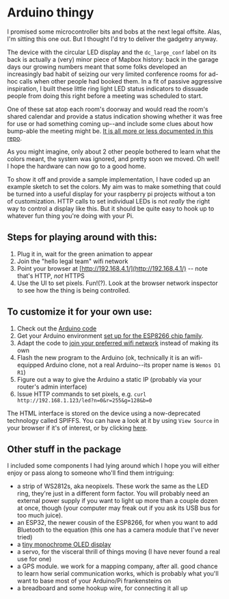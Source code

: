 # Arduino thingy
I promised some microcontroller bits and bobs at the next legal offsite. Alas, I'm sitting this one out. But I thought I'd try to deliver the gadgetry anyway.

The device with the circular LED display and the `dc_large_conf` label on its back is actually a (very) minor piece of Mapbox history: back in the garage days our growing numbers meant that some folks developed an increasingly bad habit of seizing our very limited conference rooms for ad-hoc calls when other people had booked them. In a fit of passive aggressive inspiration, I built these little ring light LED status indicators to dissuade people from doing this right before a meeting was scheduled to start.

One of these sat atop each room's doorway and would read the room's shared calendar and provide a status indication showing whether it was free for use or had something coming up--and include some clues about how bump-able the meeting might be. [It is all more or less documented in this repo](https://github.com/mapbox/conference-room-sign).

As you might imagine, only about 2 other people bothered to learn what the colors meant, the system was ignored, and pretty soon we moved. Oh well! I hope the hardware can now go to a good home.

To show it off and provide a sample implementation, I have coded up an example sketch to set the colors. My aim was to make something that could be turned into a useful display for your raspberry pi projects without a ton of customization. HTTP calls to set individual LEDs is not _really_ the right way to control a display like this. But it should be quite easy to hook up to whatever fun thing you're doing with your Pi.

## Steps for playing around with this:

1. Plug it in, wait for the green animation to appear
2. Join the "hello legal team" wifi network
3. Point your browser at [http://192.168.4.1/](http://192.168.4.1/) -- note that's HTTP, *not* HTTPS
4. Use the UI to set pixels. Fun!(?). Look at the browser network inspector to see how the thing is being controlled.

## To customize it for your own use:

1. Check out the [Arduino code](mapbox_conf_sign.ino.txt)
2. Get your Arduino environment [set up for the ESP8266 chip family](https://arduino-esp8266.readthedocs.io/en/latest/installing.html).
3. Adapt the code to [join your preferred wifi network](https://www.learnrobotics.org/blog/connect-esp8266-wifi/) instead of making its own
4. Flash the new program to the Arduino (ok, technically it is an wifi-equipped Arduino clone, not a real Arduino--its proper name is `Wemos D1 R1`)
5. Figure out a way to give the Arduino a static IP (probably via your router's admin interface)
5. Issue HTTP commands to set pixels, e.g. `curl http://192.168.1.123/led?n=0&r=255&g=128&b=0`

The HTML interface is stored on the device using a now-deprecated technology called SPIFFS. You can have a look at it by using `View Source` in your browser if it's of interest, or by clicking [here](data.index.html.txt).

## Other stuff in the package
I included some components I had lying around which I hope you will either enjoy or pass along to someone who'll find them intriguing:
- a strip of WS2812s, aka neopixels. These work the same as the LED ring, they're just in a different form factor. You will probably need an external power supply if you want to light up more than a couple dozen at once, though (your computer may freak out if you ask its USB bus for too much juice).
- an ESP32, the newer cousin of the ESP8266, for when you want to add Bluetooth to the equation (this one has a camera module that I've never tried)
- a [tiny monochrome OLED display](https://www.instructables.com/Monochrome-096-i2c-OLED-display-with-arduino-SSD13/)
- a servo, for the visceral thrill of things moving (I have never found a real use for one)
- a GPS module. we work for a mapping company, after all. good chance to learn how serial communication works, which is probably what you'll want to base most of your Arduino/Pi frankensteins on
- a breadboard and some hookup wire, for connecting it all up